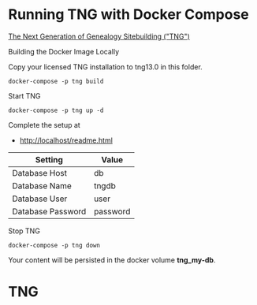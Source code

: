 # Running TNG with Docker Compose

[The Next Generation of Genealogy Sitebuilding ("TNG")](https://www.tngsitebuilding.com/)

Building the Docker Image Locally

Copy your licensed TNG installation to tng13.0 in this folder.

```
docker-compose -p tng build
```

Start TNG
```
docker-compose -p tng up -d
```

Complete the setup at
- [http://localhost/readme.html](http://localhost/readme.html)

| Setting | Value |
| ------- | ----- |
| Database Host | db |
| Database Name | tngdb |
| Database User | user |
| Database Password | password |

Stop TNG
```
docker-compose -p tng down
```

Your content will be persisted in the docker volume __tng_my-db__.
# TNG
